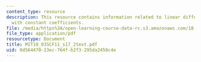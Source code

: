 ```yaml
---
content_type: resource
description: This resource contains information related to linear differential operators
  with constant coefficients.
file: /media/https%3A/open-learning-course-data-rc.s3.amazonaws.com/18-03sc-differential-equations-fall-2011/0d56447023ec764fb2f3295da2458c4e_MIT18_03SCF11_s17_2text.pdf
file_type: application/pdf
resourcetype: Document
title: MIT18_03SCF11_s17_2text.pdf
uid: 0d564470-23ec-764f-b2f3-295da2458c4e
---
```

